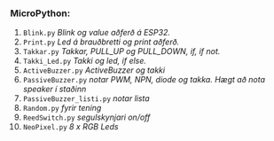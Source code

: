 ### MicroPython: 

1. `Blink.py`        _Blink og value aðferð á ESP32._
1. `Print.py`        _Led á brauðbretti og print aðferð._
1. `Takkar.py`       _Takkar, PULL_UP og PULL_DOWN, if, if not._
1. `Takki_Led.py`    _Takki og led, if else._
1. `ActiveBuzzer.py` _ActiveBuzzer og takki_
1. `PassiveBuzzer.py` _notar PWM, NPN, diode og takka. Hægt að nota speaker í staðinn_
1. `PassiveBuzzer_listi.py` _notar lista_
1. `Random.py` _fyrir tening_
1. `ReedSwitch.py` _segulskynjari on/off_
1. `NeoPixel.py` _8 x RGB Leds_


